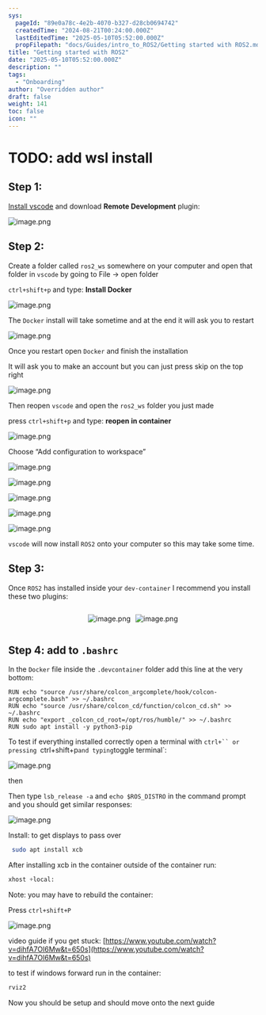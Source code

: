 ```yaml
---
sys:
  pageId: "89e0a78c-4e2b-4070-b327-d28cb0694742"
  createdTime: "2024-08-21T00:24:00.000Z"
  lastEditedTime: "2025-05-10T05:52:00.000Z"
  propFilepath: "docs/Guides/intro_to_ROS2/Getting started with ROS2.md"
title: "Getting started with ROS2"
date: "2025-05-10T05:52:00.000Z"
description: ""
tags:
  - "Onboarding"
author: "Overridden author"
draft: false
weight: 141
toc: false
icon: ""
---
```


# TODO: add wsl install

## Step 1:

[Install vscode](https://code.visualstudio.com/download) and download **Remote Development** plugin:

![image.png](https://prod-files-secure.s3.us-west-2.amazonaws.com/d518164a-d88e-44d1-a4ee-3adb3bd8bce0/efb52993-1881-4a40-b95e-6f020334f022/image.png?X-Amz-Algorithm=AWS4-HMAC-SHA256&X-Amz-Content-Sha256=UNSIGNED-PAYLOAD&X-Amz-Credential=ASIAZI2LB4667GWJ3W2X%2F20250701%2Fus-west-2%2Fs3%2Faws4_request&X-Amz-Date=20250701T170911Z&X-Amz-Expires=3600&X-Amz-Security-Token=IQoJb3JpZ2luX2VjEOH%2F%2F%2F%2F%2F%2F%2F%2F%2F%2FwEaCXVzLXdlc3QtMiJGMEQCIFVHQ%2F5UYiW5KqXCu7B8Cqn5EuNxwXGcPWEJ6olFwu32AiBr%2F2ZY3qf7xNILa%2FPQbtmVh0iMRYgoyzoM6W%2FLCSLiZiqIBAja%2F%2F%2F%2F%2F%2F%2F%2F%2F%2F8BEAAaDDYzNzQyMzE4MzgwNSIMu74WcZJZTrLZzNZzKtwDkcsy4wR7TcIj6bhVx1Q%2F831D3Tuu%2BMW51xKVuh2ItFvjz72RswDvrV5GEaGBwhe1%2B9er%2Ff1iya%2B57WLY%2BC5XUdnnz3gBwLRWFKm%2FoeHX05E1KAsA6NQ11t4U7Ryn9tIURHOwpkZRBhGb%2FSA55aXEHWlX9DoQSixApglZCqQoBDp4asOgvL6UlS7yybBQ7WMo1g8CbEyX4%2FNawvkzy%2FpkQvPQxpTVfIM8EQOLCEaqoShAP4pbmHm61G%2B1on0dm6VU2LzeWRRAJv6yXcCJPmV67KAzTMMhQlHlyKDmXczWJGqclm78XAv4X7kEhEGaXifWSQqXEtPt51h91k%2FCS1DOeThDtxGU3D7RJ4Pt%2BZmV7HyCV36T%2BxSCcwF7T%2BfV%2FwQJHGlxLhzMV3L3i1tz5f88FZqnSQUAcKHyZiNL79NlVrVYpNKVlTeEgikTNbw7KT4Kn0AxT3hHmxciPvIQnuo2M5%2F1ZQi4kgR4JOHXZG9vuhKHJb5LT3ThUtVp%2F4BjC6szt3Msst4JNOhgxwoxDB8kPXy8y%2FG60mljMKrVr0lh4Uj6VZkeYfWfLMblkbA1jkeUbDDpZmJzK%2BfUVpQC%2BE46PnrKSnBLU0lOs%2BJ1rf4Q9Y6uedMPOc5Z5vMPlfIwuJuQwwY6pgHiN6MJNYXD0HdjjuYvkH0c7ikc1QvEue0UChd6la0m%2Fp2q4BhIaoezL3Fh2RXThNdhxOTNEWMMjeNZF8Z2jUSlUt0WYnY12IA7C0QligYmjij%2Ffd1F5ncXFGTRN01OJm1Tygtwu6OIThqnh9EAbQeOeqNKZvQgal84Y4h%2BtMlFx4bJLakt6A06Gp7EGynuuFoRZqVE1lTFNi5C5RuBI8L05j8tDybV&X-Amz-Signature=e2ec70e5bdc38d9164b2906a3a061b1d50c82eca5261acfe81bf67696331aa80&X-Amz-SignedHeaders=host&x-amz-checksum-mode=ENABLED&x-id=GetObject)

## Step 2:

Create a folder called `ros2_ws` somewhere on your computer and open that folder in `vscode` by going to File → open folder 

`ctrl+shift+p` and type: **Install Docker**

![image.png](https://prod-files-secure.s3.us-west-2.amazonaws.com/d518164a-d88e-44d1-a4ee-3adb3bd8bce0/2269dc0e-1cd5-47ff-bceb-c04ad9b2eab0/image.png?X-Amz-Algorithm=AWS4-HMAC-SHA256&X-Amz-Content-Sha256=UNSIGNED-PAYLOAD&X-Amz-Credential=ASIAZI2LB4667GWJ3W2X%2F20250701%2Fus-west-2%2Fs3%2Faws4_request&X-Amz-Date=20250701T170911Z&X-Amz-Expires=3600&X-Amz-Security-Token=IQoJb3JpZ2luX2VjEOH%2F%2F%2F%2F%2F%2F%2F%2F%2F%2FwEaCXVzLXdlc3QtMiJGMEQCIFVHQ%2F5UYiW5KqXCu7B8Cqn5EuNxwXGcPWEJ6olFwu32AiBr%2F2ZY3qf7xNILa%2FPQbtmVh0iMRYgoyzoM6W%2FLCSLiZiqIBAja%2F%2F%2F%2F%2F%2F%2F%2F%2F%2F8BEAAaDDYzNzQyMzE4MzgwNSIMu74WcZJZTrLZzNZzKtwDkcsy4wR7TcIj6bhVx1Q%2F831D3Tuu%2BMW51xKVuh2ItFvjz72RswDvrV5GEaGBwhe1%2B9er%2Ff1iya%2B57WLY%2BC5XUdnnz3gBwLRWFKm%2FoeHX05E1KAsA6NQ11t4U7Ryn9tIURHOwpkZRBhGb%2FSA55aXEHWlX9DoQSixApglZCqQoBDp4asOgvL6UlS7yybBQ7WMo1g8CbEyX4%2FNawvkzy%2FpkQvPQxpTVfIM8EQOLCEaqoShAP4pbmHm61G%2B1on0dm6VU2LzeWRRAJv6yXcCJPmV67KAzTMMhQlHlyKDmXczWJGqclm78XAv4X7kEhEGaXifWSQqXEtPt51h91k%2FCS1DOeThDtxGU3D7RJ4Pt%2BZmV7HyCV36T%2BxSCcwF7T%2BfV%2FwQJHGlxLhzMV3L3i1tz5f88FZqnSQUAcKHyZiNL79NlVrVYpNKVlTeEgikTNbw7KT4Kn0AxT3hHmxciPvIQnuo2M5%2F1ZQi4kgR4JOHXZG9vuhKHJb5LT3ThUtVp%2F4BjC6szt3Msst4JNOhgxwoxDB8kPXy8y%2FG60mljMKrVr0lh4Uj6VZkeYfWfLMblkbA1jkeUbDDpZmJzK%2BfUVpQC%2BE46PnrKSnBLU0lOs%2BJ1rf4Q9Y6uedMPOc5Z5vMPlfIwuJuQwwY6pgHiN6MJNYXD0HdjjuYvkH0c7ikc1QvEue0UChd6la0m%2Fp2q4BhIaoezL3Fh2RXThNdhxOTNEWMMjeNZF8Z2jUSlUt0WYnY12IA7C0QligYmjij%2Ffd1F5ncXFGTRN01OJm1Tygtwu6OIThqnh9EAbQeOeqNKZvQgal84Y4h%2BtMlFx4bJLakt6A06Gp7EGynuuFoRZqVE1lTFNi5C5RuBI8L05j8tDybV&X-Amz-Signature=5999862e5dd439a2d3ea2de32b6127ad76dbcc693d6c54292f68b0e3d669a837&X-Amz-SignedHeaders=host&x-amz-checksum-mode=ENABLED&x-id=GetObject)

The `Docker` install will take sometime and at the end it will ask you to restart

![image.png](https://prod-files-secure.s3.us-west-2.amazonaws.com/d518164a-d88e-44d1-a4ee-3adb3bd8bce0/ed233f78-be33-4b1f-b89c-9c346c0e961e/image.png?X-Amz-Algorithm=AWS4-HMAC-SHA256&X-Amz-Content-Sha256=UNSIGNED-PAYLOAD&X-Amz-Credential=ASIAZI2LB4667GWJ3W2X%2F20250701%2Fus-west-2%2Fs3%2Faws4_request&X-Amz-Date=20250701T170911Z&X-Amz-Expires=3600&X-Amz-Security-Token=IQoJb3JpZ2luX2VjEOH%2F%2F%2F%2F%2F%2F%2F%2F%2F%2FwEaCXVzLXdlc3QtMiJGMEQCIFVHQ%2F5UYiW5KqXCu7B8Cqn5EuNxwXGcPWEJ6olFwu32AiBr%2F2ZY3qf7xNILa%2FPQbtmVh0iMRYgoyzoM6W%2FLCSLiZiqIBAja%2F%2F%2F%2F%2F%2F%2F%2F%2F%2F8BEAAaDDYzNzQyMzE4MzgwNSIMu74WcZJZTrLZzNZzKtwDkcsy4wR7TcIj6bhVx1Q%2F831D3Tuu%2BMW51xKVuh2ItFvjz72RswDvrV5GEaGBwhe1%2B9er%2Ff1iya%2B57WLY%2BC5XUdnnz3gBwLRWFKm%2FoeHX05E1KAsA6NQ11t4U7Ryn9tIURHOwpkZRBhGb%2FSA55aXEHWlX9DoQSixApglZCqQoBDp4asOgvL6UlS7yybBQ7WMo1g8CbEyX4%2FNawvkzy%2FpkQvPQxpTVfIM8EQOLCEaqoShAP4pbmHm61G%2B1on0dm6VU2LzeWRRAJv6yXcCJPmV67KAzTMMhQlHlyKDmXczWJGqclm78XAv4X7kEhEGaXifWSQqXEtPt51h91k%2FCS1DOeThDtxGU3D7RJ4Pt%2BZmV7HyCV36T%2BxSCcwF7T%2BfV%2FwQJHGlxLhzMV3L3i1tz5f88FZqnSQUAcKHyZiNL79NlVrVYpNKVlTeEgikTNbw7KT4Kn0AxT3hHmxciPvIQnuo2M5%2F1ZQi4kgR4JOHXZG9vuhKHJb5LT3ThUtVp%2F4BjC6szt3Msst4JNOhgxwoxDB8kPXy8y%2FG60mljMKrVr0lh4Uj6VZkeYfWfLMblkbA1jkeUbDDpZmJzK%2BfUVpQC%2BE46PnrKSnBLU0lOs%2BJ1rf4Q9Y6uedMPOc5Z5vMPlfIwuJuQwwY6pgHiN6MJNYXD0HdjjuYvkH0c7ikc1QvEue0UChd6la0m%2Fp2q4BhIaoezL3Fh2RXThNdhxOTNEWMMjeNZF8Z2jUSlUt0WYnY12IA7C0QligYmjij%2Ffd1F5ncXFGTRN01OJm1Tygtwu6OIThqnh9EAbQeOeqNKZvQgal84Y4h%2BtMlFx4bJLakt6A06Gp7EGynuuFoRZqVE1lTFNi5C5RuBI8L05j8tDybV&X-Amz-Signature=f0fbc9303e45b4c7cd53d2b97d7c04e38249836e18f73bfa635d74e1158d8837&X-Amz-SignedHeaders=host&x-amz-checksum-mode=ENABLED&x-id=GetObject)

Once you restart open `Docker` and finish the installation

It will ask you to make an account but you can just press skip on the top right

![image.png](https://prod-files-secure.s3.us-west-2.amazonaws.com/d518164a-d88e-44d1-a4ee-3adb3bd8bce0/21010ad9-1659-4fd9-9f59-9932a09b2a3d/image.png?X-Amz-Algorithm=AWS4-HMAC-SHA256&X-Amz-Content-Sha256=UNSIGNED-PAYLOAD&X-Amz-Credential=ASIAZI2LB4667GWJ3W2X%2F20250701%2Fus-west-2%2Fs3%2Faws4_request&X-Amz-Date=20250701T170911Z&X-Amz-Expires=3600&X-Amz-Security-Token=IQoJb3JpZ2luX2VjEOH%2F%2F%2F%2F%2F%2F%2F%2F%2F%2FwEaCXVzLXdlc3QtMiJGMEQCIFVHQ%2F5UYiW5KqXCu7B8Cqn5EuNxwXGcPWEJ6olFwu32AiBr%2F2ZY3qf7xNILa%2FPQbtmVh0iMRYgoyzoM6W%2FLCSLiZiqIBAja%2F%2F%2F%2F%2F%2F%2F%2F%2F%2F8BEAAaDDYzNzQyMzE4MzgwNSIMu74WcZJZTrLZzNZzKtwDkcsy4wR7TcIj6bhVx1Q%2F831D3Tuu%2BMW51xKVuh2ItFvjz72RswDvrV5GEaGBwhe1%2B9er%2Ff1iya%2B57WLY%2BC5XUdnnz3gBwLRWFKm%2FoeHX05E1KAsA6NQ11t4U7Ryn9tIURHOwpkZRBhGb%2FSA55aXEHWlX9DoQSixApglZCqQoBDp4asOgvL6UlS7yybBQ7WMo1g8CbEyX4%2FNawvkzy%2FpkQvPQxpTVfIM8EQOLCEaqoShAP4pbmHm61G%2B1on0dm6VU2LzeWRRAJv6yXcCJPmV67KAzTMMhQlHlyKDmXczWJGqclm78XAv4X7kEhEGaXifWSQqXEtPt51h91k%2FCS1DOeThDtxGU3D7RJ4Pt%2BZmV7HyCV36T%2BxSCcwF7T%2BfV%2FwQJHGlxLhzMV3L3i1tz5f88FZqnSQUAcKHyZiNL79NlVrVYpNKVlTeEgikTNbw7KT4Kn0AxT3hHmxciPvIQnuo2M5%2F1ZQi4kgR4JOHXZG9vuhKHJb5LT3ThUtVp%2F4BjC6szt3Msst4JNOhgxwoxDB8kPXy8y%2FG60mljMKrVr0lh4Uj6VZkeYfWfLMblkbA1jkeUbDDpZmJzK%2BfUVpQC%2BE46PnrKSnBLU0lOs%2BJ1rf4Q9Y6uedMPOc5Z5vMPlfIwuJuQwwY6pgHiN6MJNYXD0HdjjuYvkH0c7ikc1QvEue0UChd6la0m%2Fp2q4BhIaoezL3Fh2RXThNdhxOTNEWMMjeNZF8Z2jUSlUt0WYnY12IA7C0QligYmjij%2Ffd1F5ncXFGTRN01OJm1Tygtwu6OIThqnh9EAbQeOeqNKZvQgal84Y4h%2BtMlFx4bJLakt6A06Gp7EGynuuFoRZqVE1lTFNi5C5RuBI8L05j8tDybV&X-Amz-Signature=066a63111c190bf14ab2cb295dac53a5d1ecf1d788bcae4802147aa502b1f2f5&X-Amz-SignedHeaders=host&x-amz-checksum-mode=ENABLED&x-id=GetObject)

Then reopen `vscode` and open the `ros2_ws` folder you just made

press `ctrl+shift+p` and type: **reopen in container**

![image.png](https://prod-files-secure.s3.us-west-2.amazonaws.com/d518164a-d88e-44d1-a4ee-3adb3bd8bce0/4e93b8c2-41ad-488c-8095-c74205196118/image.png?X-Amz-Algorithm=AWS4-HMAC-SHA256&X-Amz-Content-Sha256=UNSIGNED-PAYLOAD&X-Amz-Credential=ASIAZI2LB4667GWJ3W2X%2F20250701%2Fus-west-2%2Fs3%2Faws4_request&X-Amz-Date=20250701T170911Z&X-Amz-Expires=3600&X-Amz-Security-Token=IQoJb3JpZ2luX2VjEOH%2F%2F%2F%2F%2F%2F%2F%2F%2F%2FwEaCXVzLXdlc3QtMiJGMEQCIFVHQ%2F5UYiW5KqXCu7B8Cqn5EuNxwXGcPWEJ6olFwu32AiBr%2F2ZY3qf7xNILa%2FPQbtmVh0iMRYgoyzoM6W%2FLCSLiZiqIBAja%2F%2F%2F%2F%2F%2F%2F%2F%2F%2F8BEAAaDDYzNzQyMzE4MzgwNSIMu74WcZJZTrLZzNZzKtwDkcsy4wR7TcIj6bhVx1Q%2F831D3Tuu%2BMW51xKVuh2ItFvjz72RswDvrV5GEaGBwhe1%2B9er%2Ff1iya%2B57WLY%2BC5XUdnnz3gBwLRWFKm%2FoeHX05E1KAsA6NQ11t4U7Ryn9tIURHOwpkZRBhGb%2FSA55aXEHWlX9DoQSixApglZCqQoBDp4asOgvL6UlS7yybBQ7WMo1g8CbEyX4%2FNawvkzy%2FpkQvPQxpTVfIM8EQOLCEaqoShAP4pbmHm61G%2B1on0dm6VU2LzeWRRAJv6yXcCJPmV67KAzTMMhQlHlyKDmXczWJGqclm78XAv4X7kEhEGaXifWSQqXEtPt51h91k%2FCS1DOeThDtxGU3D7RJ4Pt%2BZmV7HyCV36T%2BxSCcwF7T%2BfV%2FwQJHGlxLhzMV3L3i1tz5f88FZqnSQUAcKHyZiNL79NlVrVYpNKVlTeEgikTNbw7KT4Kn0AxT3hHmxciPvIQnuo2M5%2F1ZQi4kgR4JOHXZG9vuhKHJb5LT3ThUtVp%2F4BjC6szt3Msst4JNOhgxwoxDB8kPXy8y%2FG60mljMKrVr0lh4Uj6VZkeYfWfLMblkbA1jkeUbDDpZmJzK%2BfUVpQC%2BE46PnrKSnBLU0lOs%2BJ1rf4Q9Y6uedMPOc5Z5vMPlfIwuJuQwwY6pgHiN6MJNYXD0HdjjuYvkH0c7ikc1QvEue0UChd6la0m%2Fp2q4BhIaoezL3Fh2RXThNdhxOTNEWMMjeNZF8Z2jUSlUt0WYnY12IA7C0QligYmjij%2Ffd1F5ncXFGTRN01OJm1Tygtwu6OIThqnh9EAbQeOeqNKZvQgal84Y4h%2BtMlFx4bJLakt6A06Gp7EGynuuFoRZqVE1lTFNi5C5RuBI8L05j8tDybV&X-Amz-Signature=272c5e5e71e1eb3a5720ff204dcf9e493b02b245587ed44ebb0181bc2a3114ee&X-Amz-SignedHeaders=host&x-amz-checksum-mode=ENABLED&x-id=GetObject)

Choose “Add configuration to workspace”

![image.png](https://prod-files-secure.s3.us-west-2.amazonaws.com/d518164a-d88e-44d1-a4ee-3adb3bd8bce0/9560b282-5060-4989-ba37-97e7b2c22476/image.png?X-Amz-Algorithm=AWS4-HMAC-SHA256&X-Amz-Content-Sha256=UNSIGNED-PAYLOAD&X-Amz-Credential=ASIAZI2LB4667GWJ3W2X%2F20250701%2Fus-west-2%2Fs3%2Faws4_request&X-Amz-Date=20250701T170911Z&X-Amz-Expires=3600&X-Amz-Security-Token=IQoJb3JpZ2luX2VjEOH%2F%2F%2F%2F%2F%2F%2F%2F%2F%2FwEaCXVzLXdlc3QtMiJGMEQCIFVHQ%2F5UYiW5KqXCu7B8Cqn5EuNxwXGcPWEJ6olFwu32AiBr%2F2ZY3qf7xNILa%2FPQbtmVh0iMRYgoyzoM6W%2FLCSLiZiqIBAja%2F%2F%2F%2F%2F%2F%2F%2F%2F%2F8BEAAaDDYzNzQyMzE4MzgwNSIMu74WcZJZTrLZzNZzKtwDkcsy4wR7TcIj6bhVx1Q%2F831D3Tuu%2BMW51xKVuh2ItFvjz72RswDvrV5GEaGBwhe1%2B9er%2Ff1iya%2B57WLY%2BC5XUdnnz3gBwLRWFKm%2FoeHX05E1KAsA6NQ11t4U7Ryn9tIURHOwpkZRBhGb%2FSA55aXEHWlX9DoQSixApglZCqQoBDp4asOgvL6UlS7yybBQ7WMo1g8CbEyX4%2FNawvkzy%2FpkQvPQxpTVfIM8EQOLCEaqoShAP4pbmHm61G%2B1on0dm6VU2LzeWRRAJv6yXcCJPmV67KAzTMMhQlHlyKDmXczWJGqclm78XAv4X7kEhEGaXifWSQqXEtPt51h91k%2FCS1DOeThDtxGU3D7RJ4Pt%2BZmV7HyCV36T%2BxSCcwF7T%2BfV%2FwQJHGlxLhzMV3L3i1tz5f88FZqnSQUAcKHyZiNL79NlVrVYpNKVlTeEgikTNbw7KT4Kn0AxT3hHmxciPvIQnuo2M5%2F1ZQi4kgR4JOHXZG9vuhKHJb5LT3ThUtVp%2F4BjC6szt3Msst4JNOhgxwoxDB8kPXy8y%2FG60mljMKrVr0lh4Uj6VZkeYfWfLMblkbA1jkeUbDDpZmJzK%2BfUVpQC%2BE46PnrKSnBLU0lOs%2BJ1rf4Q9Y6uedMPOc5Z5vMPlfIwuJuQwwY6pgHiN6MJNYXD0HdjjuYvkH0c7ikc1QvEue0UChd6la0m%2Fp2q4BhIaoezL3Fh2RXThNdhxOTNEWMMjeNZF8Z2jUSlUt0WYnY12IA7C0QligYmjij%2Ffd1F5ncXFGTRN01OJm1Tygtwu6OIThqnh9EAbQeOeqNKZvQgal84Y4h%2BtMlFx4bJLakt6A06Gp7EGynuuFoRZqVE1lTFNi5C5RuBI8L05j8tDybV&X-Amz-Signature=af58c2c0154a6c4e3bf68fb290b8bb07eb35bc1a8498b09d749f664a3d19aa30&X-Amz-SignedHeaders=host&x-amz-checksum-mode=ENABLED&x-id=GetObject)

![image.png](https://prod-files-secure.s3.us-west-2.amazonaws.com/d518164a-d88e-44d1-a4ee-3adb3bd8bce0/2ee63f81-886b-48e8-a553-dc6e5eac99e4/image.png?X-Amz-Algorithm=AWS4-HMAC-SHA256&X-Amz-Content-Sha256=UNSIGNED-PAYLOAD&X-Amz-Credential=ASIAZI2LB4667GWJ3W2X%2F20250701%2Fus-west-2%2Fs3%2Faws4_request&X-Amz-Date=20250701T170911Z&X-Amz-Expires=3600&X-Amz-Security-Token=IQoJb3JpZ2luX2VjEOH%2F%2F%2F%2F%2F%2F%2F%2F%2F%2FwEaCXVzLXdlc3QtMiJGMEQCIFVHQ%2F5UYiW5KqXCu7B8Cqn5EuNxwXGcPWEJ6olFwu32AiBr%2F2ZY3qf7xNILa%2FPQbtmVh0iMRYgoyzoM6W%2FLCSLiZiqIBAja%2F%2F%2F%2F%2F%2F%2F%2F%2F%2F8BEAAaDDYzNzQyMzE4MzgwNSIMu74WcZJZTrLZzNZzKtwDkcsy4wR7TcIj6bhVx1Q%2F831D3Tuu%2BMW51xKVuh2ItFvjz72RswDvrV5GEaGBwhe1%2B9er%2Ff1iya%2B57WLY%2BC5XUdnnz3gBwLRWFKm%2FoeHX05E1KAsA6NQ11t4U7Ryn9tIURHOwpkZRBhGb%2FSA55aXEHWlX9DoQSixApglZCqQoBDp4asOgvL6UlS7yybBQ7WMo1g8CbEyX4%2FNawvkzy%2FpkQvPQxpTVfIM8EQOLCEaqoShAP4pbmHm61G%2B1on0dm6VU2LzeWRRAJv6yXcCJPmV67KAzTMMhQlHlyKDmXczWJGqclm78XAv4X7kEhEGaXifWSQqXEtPt51h91k%2FCS1DOeThDtxGU3D7RJ4Pt%2BZmV7HyCV36T%2BxSCcwF7T%2BfV%2FwQJHGlxLhzMV3L3i1tz5f88FZqnSQUAcKHyZiNL79NlVrVYpNKVlTeEgikTNbw7KT4Kn0AxT3hHmxciPvIQnuo2M5%2F1ZQi4kgR4JOHXZG9vuhKHJb5LT3ThUtVp%2F4BjC6szt3Msst4JNOhgxwoxDB8kPXy8y%2FG60mljMKrVr0lh4Uj6VZkeYfWfLMblkbA1jkeUbDDpZmJzK%2BfUVpQC%2BE46PnrKSnBLU0lOs%2BJ1rf4Q9Y6uedMPOc5Z5vMPlfIwuJuQwwY6pgHiN6MJNYXD0HdjjuYvkH0c7ikc1QvEue0UChd6la0m%2Fp2q4BhIaoezL3Fh2RXThNdhxOTNEWMMjeNZF8Z2jUSlUt0WYnY12IA7C0QligYmjij%2Ffd1F5ncXFGTRN01OJm1Tygtwu6OIThqnh9EAbQeOeqNKZvQgal84Y4h%2BtMlFx4bJLakt6A06Gp7EGynuuFoRZqVE1lTFNi5C5RuBI8L05j8tDybV&X-Amz-Signature=31c70d341f6a88e668c0c2d5b6d08187e8f69e7f8f5636384610214c7b6ce283&X-Amz-SignedHeaders=host&x-amz-checksum-mode=ENABLED&x-id=GetObject)

![image.png](https://prod-files-secure.s3.us-west-2.amazonaws.com/d518164a-d88e-44d1-a4ee-3adb3bd8bce0/ae1580b2-b048-407e-aed9-b584224a7a04/image.png?X-Amz-Algorithm=AWS4-HMAC-SHA256&X-Amz-Content-Sha256=UNSIGNED-PAYLOAD&X-Amz-Credential=ASIAZI2LB4667GWJ3W2X%2F20250701%2Fus-west-2%2Fs3%2Faws4_request&X-Amz-Date=20250701T170911Z&X-Amz-Expires=3600&X-Amz-Security-Token=IQoJb3JpZ2luX2VjEOH%2F%2F%2F%2F%2F%2F%2F%2F%2F%2FwEaCXVzLXdlc3QtMiJGMEQCIFVHQ%2F5UYiW5KqXCu7B8Cqn5EuNxwXGcPWEJ6olFwu32AiBr%2F2ZY3qf7xNILa%2FPQbtmVh0iMRYgoyzoM6W%2FLCSLiZiqIBAja%2F%2F%2F%2F%2F%2F%2F%2F%2F%2F8BEAAaDDYzNzQyMzE4MzgwNSIMu74WcZJZTrLZzNZzKtwDkcsy4wR7TcIj6bhVx1Q%2F831D3Tuu%2BMW51xKVuh2ItFvjz72RswDvrV5GEaGBwhe1%2B9er%2Ff1iya%2B57WLY%2BC5XUdnnz3gBwLRWFKm%2FoeHX05E1KAsA6NQ11t4U7Ryn9tIURHOwpkZRBhGb%2FSA55aXEHWlX9DoQSixApglZCqQoBDp4asOgvL6UlS7yybBQ7WMo1g8CbEyX4%2FNawvkzy%2FpkQvPQxpTVfIM8EQOLCEaqoShAP4pbmHm61G%2B1on0dm6VU2LzeWRRAJv6yXcCJPmV67KAzTMMhQlHlyKDmXczWJGqclm78XAv4X7kEhEGaXifWSQqXEtPt51h91k%2FCS1DOeThDtxGU3D7RJ4Pt%2BZmV7HyCV36T%2BxSCcwF7T%2BfV%2FwQJHGlxLhzMV3L3i1tz5f88FZqnSQUAcKHyZiNL79NlVrVYpNKVlTeEgikTNbw7KT4Kn0AxT3hHmxciPvIQnuo2M5%2F1ZQi4kgR4JOHXZG9vuhKHJb5LT3ThUtVp%2F4BjC6szt3Msst4JNOhgxwoxDB8kPXy8y%2FG60mljMKrVr0lh4Uj6VZkeYfWfLMblkbA1jkeUbDDpZmJzK%2BfUVpQC%2BE46PnrKSnBLU0lOs%2BJ1rf4Q9Y6uedMPOc5Z5vMPlfIwuJuQwwY6pgHiN6MJNYXD0HdjjuYvkH0c7ikc1QvEue0UChd6la0m%2Fp2q4BhIaoezL3Fh2RXThNdhxOTNEWMMjeNZF8Z2jUSlUt0WYnY12IA7C0QligYmjij%2Ffd1F5ncXFGTRN01OJm1Tygtwu6OIThqnh9EAbQeOeqNKZvQgal84Y4h%2BtMlFx4bJLakt6A06Gp7EGynuuFoRZqVE1lTFNi5C5RuBI8L05j8tDybV&X-Amz-Signature=f958d8b5df7cd70c9e9c2fcbf913f77f141f60c32c0e79ad25259e8f6f971e6c&X-Amz-SignedHeaders=host&x-amz-checksum-mode=ENABLED&x-id=GetObject)

![image.png](https://prod-files-secure.s3.us-west-2.amazonaws.com/d518164a-d88e-44d1-a4ee-3adb3bd8bce0/53255b28-f75e-430f-b9e3-c0ac8577e42b/image.png?X-Amz-Algorithm=AWS4-HMAC-SHA256&X-Amz-Content-Sha256=UNSIGNED-PAYLOAD&X-Amz-Credential=ASIAZI2LB4667GWJ3W2X%2F20250701%2Fus-west-2%2Fs3%2Faws4_request&X-Amz-Date=20250701T170911Z&X-Amz-Expires=3600&X-Amz-Security-Token=IQoJb3JpZ2luX2VjEOH%2F%2F%2F%2F%2F%2F%2F%2F%2F%2FwEaCXVzLXdlc3QtMiJGMEQCIFVHQ%2F5UYiW5KqXCu7B8Cqn5EuNxwXGcPWEJ6olFwu32AiBr%2F2ZY3qf7xNILa%2FPQbtmVh0iMRYgoyzoM6W%2FLCSLiZiqIBAja%2F%2F%2F%2F%2F%2F%2F%2F%2F%2F8BEAAaDDYzNzQyMzE4MzgwNSIMu74WcZJZTrLZzNZzKtwDkcsy4wR7TcIj6bhVx1Q%2F831D3Tuu%2BMW51xKVuh2ItFvjz72RswDvrV5GEaGBwhe1%2B9er%2Ff1iya%2B57WLY%2BC5XUdnnz3gBwLRWFKm%2FoeHX05E1KAsA6NQ11t4U7Ryn9tIURHOwpkZRBhGb%2FSA55aXEHWlX9DoQSixApglZCqQoBDp4asOgvL6UlS7yybBQ7WMo1g8CbEyX4%2FNawvkzy%2FpkQvPQxpTVfIM8EQOLCEaqoShAP4pbmHm61G%2B1on0dm6VU2LzeWRRAJv6yXcCJPmV67KAzTMMhQlHlyKDmXczWJGqclm78XAv4X7kEhEGaXifWSQqXEtPt51h91k%2FCS1DOeThDtxGU3D7RJ4Pt%2BZmV7HyCV36T%2BxSCcwF7T%2BfV%2FwQJHGlxLhzMV3L3i1tz5f88FZqnSQUAcKHyZiNL79NlVrVYpNKVlTeEgikTNbw7KT4Kn0AxT3hHmxciPvIQnuo2M5%2F1ZQi4kgR4JOHXZG9vuhKHJb5LT3ThUtVp%2F4BjC6szt3Msst4JNOhgxwoxDB8kPXy8y%2FG60mljMKrVr0lh4Uj6VZkeYfWfLMblkbA1jkeUbDDpZmJzK%2BfUVpQC%2BE46PnrKSnBLU0lOs%2BJ1rf4Q9Y6uedMPOc5Z5vMPlfIwuJuQwwY6pgHiN6MJNYXD0HdjjuYvkH0c7ikc1QvEue0UChd6la0m%2Fp2q4BhIaoezL3Fh2RXThNdhxOTNEWMMjeNZF8Z2jUSlUt0WYnY12IA7C0QligYmjij%2Ffd1F5ncXFGTRN01OJm1Tygtwu6OIThqnh9EAbQeOeqNKZvQgal84Y4h%2BtMlFx4bJLakt6A06Gp7EGynuuFoRZqVE1lTFNi5C5RuBI8L05j8tDybV&X-Amz-Signature=b656b203006f1f53a724b9e41c6bc4a1604ba0f3bbbb2ec52952fe6399ac2f6f&X-Amz-SignedHeaders=host&x-amz-checksum-mode=ENABLED&x-id=GetObject)

![image.png](https://prod-files-secure.s3.us-west-2.amazonaws.com/d518164a-d88e-44d1-a4ee-3adb3bd8bce0/7c562767-5af9-4ffb-97d1-327bcdf4ee00/image.png?X-Amz-Algorithm=AWS4-HMAC-SHA256&X-Amz-Content-Sha256=UNSIGNED-PAYLOAD&X-Amz-Credential=ASIAZI2LB4667GWJ3W2X%2F20250701%2Fus-west-2%2Fs3%2Faws4_request&X-Amz-Date=20250701T170911Z&X-Amz-Expires=3600&X-Amz-Security-Token=IQoJb3JpZ2luX2VjEOH%2F%2F%2F%2F%2F%2F%2F%2F%2F%2FwEaCXVzLXdlc3QtMiJGMEQCIFVHQ%2F5UYiW5KqXCu7B8Cqn5EuNxwXGcPWEJ6olFwu32AiBr%2F2ZY3qf7xNILa%2FPQbtmVh0iMRYgoyzoM6W%2FLCSLiZiqIBAja%2F%2F%2F%2F%2F%2F%2F%2F%2F%2F8BEAAaDDYzNzQyMzE4MzgwNSIMu74WcZJZTrLZzNZzKtwDkcsy4wR7TcIj6bhVx1Q%2F831D3Tuu%2BMW51xKVuh2ItFvjz72RswDvrV5GEaGBwhe1%2B9er%2Ff1iya%2B57WLY%2BC5XUdnnz3gBwLRWFKm%2FoeHX05E1KAsA6NQ11t4U7Ryn9tIURHOwpkZRBhGb%2FSA55aXEHWlX9DoQSixApglZCqQoBDp4asOgvL6UlS7yybBQ7WMo1g8CbEyX4%2FNawvkzy%2FpkQvPQxpTVfIM8EQOLCEaqoShAP4pbmHm61G%2B1on0dm6VU2LzeWRRAJv6yXcCJPmV67KAzTMMhQlHlyKDmXczWJGqclm78XAv4X7kEhEGaXifWSQqXEtPt51h91k%2FCS1DOeThDtxGU3D7RJ4Pt%2BZmV7HyCV36T%2BxSCcwF7T%2BfV%2FwQJHGlxLhzMV3L3i1tz5f88FZqnSQUAcKHyZiNL79NlVrVYpNKVlTeEgikTNbw7KT4Kn0AxT3hHmxciPvIQnuo2M5%2F1ZQi4kgR4JOHXZG9vuhKHJb5LT3ThUtVp%2F4BjC6szt3Msst4JNOhgxwoxDB8kPXy8y%2FG60mljMKrVr0lh4Uj6VZkeYfWfLMblkbA1jkeUbDDpZmJzK%2BfUVpQC%2BE46PnrKSnBLU0lOs%2BJ1rf4Q9Y6uedMPOc5Z5vMPlfIwuJuQwwY6pgHiN6MJNYXD0HdjjuYvkH0c7ikc1QvEue0UChd6la0m%2Fp2q4BhIaoezL3Fh2RXThNdhxOTNEWMMjeNZF8Z2jUSlUt0WYnY12IA7C0QligYmjij%2Ffd1F5ncXFGTRN01OJm1Tygtwu6OIThqnh9EAbQeOeqNKZvQgal84Y4h%2BtMlFx4bJLakt6A06Gp7EGynuuFoRZqVE1lTFNi5C5RuBI8L05j8tDybV&X-Amz-Signature=dc13927b4f72838e9ed9720cff252caf3d67e2b92bb8883e15d1623f29e9225f&X-Amz-SignedHeaders=host&x-amz-checksum-mode=ENABLED&x-id=GetObject)

`vscode` will now install `ROS2` onto your computer so this may take some time.

## Step 3:

Once `ROS2` has installed inside your `dev-container` I recommend you install these two plugins:

<div style="display: flex;flex-direction: row; column-gap:10px; max-width: 630px;justify-content: center;">
<div>

![image.png](https://prod-files-secure.s3.us-west-2.amazonaws.com/d518164a-d88e-44d1-a4ee-3adb3bd8bce0/3fc3d550-5a54-4ba1-ba6b-faa01cdb7369/image.png?X-Amz-Algorithm=AWS4-HMAC-SHA256&X-Amz-Content-Sha256=UNSIGNED-PAYLOAD&X-Amz-Credential=ASIAZI2LB466Z7PCOMP4%2F20250701%2Fus-west-2%2Fs3%2Faws4_request&X-Amz-Date=20250701T170913Z&X-Amz-Expires=3600&X-Amz-Security-Token=IQoJb3JpZ2luX2VjEOD%2F%2F%2F%2F%2F%2F%2F%2F%2F%2FwEaCXVzLXdlc3QtMiJHMEUCIApjQ31nWS3g%2B9DK4I2eqSymtChxeYeVqgA9p8ccbQ4hAiEA9QD1GLrFVvMcwnt71DuyIK3CKjg1fIPIY7KXVj8EMVUqiAQI2f%2F%2F%2F%2F%2F%2F%2F%2F%2F%2FARAAGgw2Mzc0MjMxODM4MDUiDOJdGLgqpXuWCIKmwCrcAxDW2Tybp9Yal500%2BuTEYsNdY1qgdFI4%2FkizDAEeLjAFfnsiPQlvwMCBtlePnhsE56GP4bkJ9agEw2bFFaccsJDe1NRrGjz1I3jKfecYGsxZ9r5vQCHiFJrAvZQknnjM86XCpt1G3ezIwtnsnNI%2Fd7h6kKrkGom1EQf312XA9kGOl1YLrxJiQoqhWjBoLRijtqo1NpfXJpQyTy9eR6e%2Baephfwy8HfrSHUz3xDbppTvYEFuRVbEOA8no1%2FpN5srSLQg1Lzlai99XqtB8VrXdBO5o2u2V42RdxQ%2FbWiiA7e9z54ZIqlgyOo9GSvmsEEJN5Al%2F3R95I9YxzflLs5M8aMtUWFzCIN3vwneTF3q7Lsip2SDbEbI%2FLDuMgMCCcMFOoqqJQ3QuYaOEvCuZhAOgEBVxvplCboCrRidAczEu21fRI7hlb%2BkT7FKtxNn05jBrhWmPMyX8IMoTKbsW%2Bl3pDJSlwcPhs9K%2BTN2iXiA36%2B8ozv9klBL5IqHJYdb0lIsbIXHQ4MySHin0BJ%2FV4Df%2FG5c6nONCZYrUiQPUypRtr2RHBjxnCbXXg5mQTwaK5Q88r0oT89%2FAikKCbU1Bw%2B4s0Rw8uTswA1ew2meS4BZzNyPWvqZqeSw4hT7lizlhMMSHkMMGOqUB9NrvKPBAs%2F66GJNRqVr0cgqkAJLYikeqoIt4nA%2BbIlSkePClMmVYS3Fa5m9ZSvt8k%2FD4MzKg9Lq%2FY1qXPXXj8tGInDKBtugdDPaist0wlbkIGCFVSpE9jW6Bwa72YwahztVtanVoUVXxHABfy9FsFStioNcAEqAbHAm9Pjznr1Pfe3K4hz66ZJY9Ghck6DbtGyYpkNW1huhCxWgqHIBu77QhQVHC&X-Amz-Signature=335bacf0c147b8df320ef8a196336868d4b41739d5871f1e7b5389ac16d514aa&X-Amz-SignedHeaders=host&x-amz-checksum-mode=ENABLED&x-id=GetObject)

</div>
<div>

![image.png](https://prod-files-secure.s3.us-west-2.amazonaws.com/d518164a-d88e-44d1-a4ee-3adb3bd8bce0/d994cc66-13c2-4093-a5a3-f84cf4601a82/image.png?X-Amz-Algorithm=AWS4-HMAC-SHA256&X-Amz-Content-Sha256=UNSIGNED-PAYLOAD&X-Amz-Credential=ASIAZI2LB4665SOKMLML%2F20250701%2Fus-west-2%2Fs3%2Faws4_request&X-Amz-Date=20250701T170913Z&X-Amz-Expires=3600&X-Amz-Security-Token=IQoJb3JpZ2luX2VjEOD%2F%2F%2F%2F%2F%2F%2F%2F%2F%2FwEaCXVzLXdlc3QtMiJHMEUCIQCIMr88G0ablXBiQZPeg4cgnUYiwhYDWwGjox7kOpm7hQIgQvwcTTk6fw1GnphgcXydb9bEgw77ebDV48FCP0n8HjcqiAQI2f%2F%2F%2F%2F%2F%2F%2F%2F%2F%2FARAAGgw2Mzc0MjMxODM4MDUiDOzYxM%2BISQ1rtrK1fSrcAzudM7MDK4ZyovbnpnMyrSZpjtVam7dqPNEFuvJTaa8yxCqPzyK1BI2YaIhbT7lNdMOl7F430V%2Fo1uoR2UH%2FGUiydg0CrTZ4vhwTqOIAxHGZp90xNsrokxfA78oDXEoOTLNDGD6c48rooFVXLOjy3rJlzRChsy%2FV36erzmHsU1n%2BdfmtWHkdExrTKI%2FU481XH9JAQqF0QMRaB04Zg5xGDfl0fsRqH9zhaeA3arJyHlGXvBLBTW79dvgflqO%2B%2ByVfSdTuPQG5hcXF1IOY8%2BLtHCI1V8eL8ChJj8XZO3Yyt4vqH7lIVcLovWWOdUibmCibp0OwOILxm8QCP8bGkU7IlabvhGRTNZ%2B3eOP8gHADdnqxHVygrj6W1fwRm8ebv5ZcvJiF9iRHwuICfAITw1SE46Le9yt%2BA8f8Ywyu6qW6ccvTQCRPhIDBenfg1R74hN3HsCDL6cDsMIoVRuPCueWK0ZzUa7CV5NW%2Fzmp%2BH7iL8YhFglTi6%2B1Yu1ZmQpr3xuHTX9YkHtuaI9xUcewfNuvi844qqspZEqTuEg7osPqWt3TEy%2F4gmQlsbP%2FuNklmhHkYQKEz15VMd55lkN3nqGbyQRGFEcc3SVVxk0eubj0UYVF1pt2pediurCz6Mo3DMK%2BHkMMGOqUBH4DHr%2FBomVP%2FPrdCMgXN2wxp1UDSK77huQp%2FPGGs8vYerl4%2B1p%2Fe18ZyH1DaSUzO8b8CR8vZ3I656i8QyX7D2EoyvDanLH0TK7tCRtspJ7FQEj2jiGQSzelTbUb2KVKV08JBi194S5hp2ywGEthLj%2BVx5X6n3VJX5mfSQLB9ZknztrERzi6OKQnDOWzQsC40zdHYEs%2B5UZBatv%2FHAhxdqXEo3An5&X-Amz-Signature=8e7180820ed72c8940ac4e16ac7f3cedb03a9eb17ae610346d3be3e45ae15883&X-Amz-SignedHeaders=host&x-amz-checksum-mode=ENABLED&x-id=GetObject)

</div>
</div>

## Step 4: add to `.bashrc`

In the `Docker` file inside the `.devcontainer` folder add this line at the very bottom: 

```docker
RUN echo "source /usr/share/colcon_argcomplete/hook/colcon-argcomplete.bash" >> ~/.bashrc
RUN echo "source /usr/share/colcon_cd/function/colcon_cd.sh" >> ~/.bashrc
RUN echo "export _colcon_cd_root=/opt/ros/humble/" >> ~/.bashrc
RUN sudo apt install -y python3-pip 
```

To test if everything installed correctly open a terminal with `ctrl+`` or pressing `ctrl+shift+p` and typing `toggle terminal`:

![image.png](https://prod-files-secure.s3.us-west-2.amazonaws.com/d518164a-d88e-44d1-a4ee-3adb3bd8bce0/6a4943d8-b04e-4c02-9a58-775f3384d1a5/image.png?X-Amz-Algorithm=AWS4-HMAC-SHA256&X-Amz-Content-Sha256=UNSIGNED-PAYLOAD&X-Amz-Credential=ASIAZI2LB4667GWJ3W2X%2F20250701%2Fus-west-2%2Fs3%2Faws4_request&X-Amz-Date=20250701T170911Z&X-Amz-Expires=3600&X-Amz-Security-Token=IQoJb3JpZ2luX2VjEOH%2F%2F%2F%2F%2F%2F%2F%2F%2F%2FwEaCXVzLXdlc3QtMiJGMEQCIFVHQ%2F5UYiW5KqXCu7B8Cqn5EuNxwXGcPWEJ6olFwu32AiBr%2F2ZY3qf7xNILa%2FPQbtmVh0iMRYgoyzoM6W%2FLCSLiZiqIBAja%2F%2F%2F%2F%2F%2F%2F%2F%2F%2F8BEAAaDDYzNzQyMzE4MzgwNSIMu74WcZJZTrLZzNZzKtwDkcsy4wR7TcIj6bhVx1Q%2F831D3Tuu%2BMW51xKVuh2ItFvjz72RswDvrV5GEaGBwhe1%2B9er%2Ff1iya%2B57WLY%2BC5XUdnnz3gBwLRWFKm%2FoeHX05E1KAsA6NQ11t4U7Ryn9tIURHOwpkZRBhGb%2FSA55aXEHWlX9DoQSixApglZCqQoBDp4asOgvL6UlS7yybBQ7WMo1g8CbEyX4%2FNawvkzy%2FpkQvPQxpTVfIM8EQOLCEaqoShAP4pbmHm61G%2B1on0dm6VU2LzeWRRAJv6yXcCJPmV67KAzTMMhQlHlyKDmXczWJGqclm78XAv4X7kEhEGaXifWSQqXEtPt51h91k%2FCS1DOeThDtxGU3D7RJ4Pt%2BZmV7HyCV36T%2BxSCcwF7T%2BfV%2FwQJHGlxLhzMV3L3i1tz5f88FZqnSQUAcKHyZiNL79NlVrVYpNKVlTeEgikTNbw7KT4Kn0AxT3hHmxciPvIQnuo2M5%2F1ZQi4kgR4JOHXZG9vuhKHJb5LT3ThUtVp%2F4BjC6szt3Msst4JNOhgxwoxDB8kPXy8y%2FG60mljMKrVr0lh4Uj6VZkeYfWfLMblkbA1jkeUbDDpZmJzK%2BfUVpQC%2BE46PnrKSnBLU0lOs%2BJ1rf4Q9Y6uedMPOc5Z5vMPlfIwuJuQwwY6pgHiN6MJNYXD0HdjjuYvkH0c7ikc1QvEue0UChd6la0m%2Fp2q4BhIaoezL3Fh2RXThNdhxOTNEWMMjeNZF8Z2jUSlUt0WYnY12IA7C0QligYmjij%2Ffd1F5ncXFGTRN01OJm1Tygtwu6OIThqnh9EAbQeOeqNKZvQgal84Y4h%2BtMlFx4bJLakt6A06Gp7EGynuuFoRZqVE1lTFNi5C5RuBI8L05j8tDybV&X-Amz-Signature=54f1af9eff36673536d635484acb9341f5134de0d847ccf2da5aab7a54cfc0d0&X-Amz-SignedHeaders=host&x-amz-checksum-mode=ENABLED&x-id=GetObject)

then 

Then type `lsb_release -a` and `echo $ROS_DISTRO` in the command prompt and you should get similar responses:

![image.png](https://prod-files-secure.s3.us-west-2.amazonaws.com/d518164a-d88e-44d1-a4ee-3adb3bd8bce0/3e635dec-a805-4e85-8b9e-d000e5b71a4e/image.png?X-Amz-Algorithm=AWS4-HMAC-SHA256&X-Amz-Content-Sha256=UNSIGNED-PAYLOAD&X-Amz-Credential=ASIAZI2LB4667GWJ3W2X%2F20250701%2Fus-west-2%2Fs3%2Faws4_request&X-Amz-Date=20250701T170911Z&X-Amz-Expires=3600&X-Amz-Security-Token=IQoJb3JpZ2luX2VjEOH%2F%2F%2F%2F%2F%2F%2F%2F%2F%2FwEaCXVzLXdlc3QtMiJGMEQCIFVHQ%2F5UYiW5KqXCu7B8Cqn5EuNxwXGcPWEJ6olFwu32AiBr%2F2ZY3qf7xNILa%2FPQbtmVh0iMRYgoyzoM6W%2FLCSLiZiqIBAja%2F%2F%2F%2F%2F%2F%2F%2F%2F%2F8BEAAaDDYzNzQyMzE4MzgwNSIMu74WcZJZTrLZzNZzKtwDkcsy4wR7TcIj6bhVx1Q%2F831D3Tuu%2BMW51xKVuh2ItFvjz72RswDvrV5GEaGBwhe1%2B9er%2Ff1iya%2B57WLY%2BC5XUdnnz3gBwLRWFKm%2FoeHX05E1KAsA6NQ11t4U7Ryn9tIURHOwpkZRBhGb%2FSA55aXEHWlX9DoQSixApglZCqQoBDp4asOgvL6UlS7yybBQ7WMo1g8CbEyX4%2FNawvkzy%2FpkQvPQxpTVfIM8EQOLCEaqoShAP4pbmHm61G%2B1on0dm6VU2LzeWRRAJv6yXcCJPmV67KAzTMMhQlHlyKDmXczWJGqclm78XAv4X7kEhEGaXifWSQqXEtPt51h91k%2FCS1DOeThDtxGU3D7RJ4Pt%2BZmV7HyCV36T%2BxSCcwF7T%2BfV%2FwQJHGlxLhzMV3L3i1tz5f88FZqnSQUAcKHyZiNL79NlVrVYpNKVlTeEgikTNbw7KT4Kn0AxT3hHmxciPvIQnuo2M5%2F1ZQi4kgR4JOHXZG9vuhKHJb5LT3ThUtVp%2F4BjC6szt3Msst4JNOhgxwoxDB8kPXy8y%2FG60mljMKrVr0lh4Uj6VZkeYfWfLMblkbA1jkeUbDDpZmJzK%2BfUVpQC%2BE46PnrKSnBLU0lOs%2BJ1rf4Q9Y6uedMPOc5Z5vMPlfIwuJuQwwY6pgHiN6MJNYXD0HdjjuYvkH0c7ikc1QvEue0UChd6la0m%2Fp2q4BhIaoezL3Fh2RXThNdhxOTNEWMMjeNZF8Z2jUSlUt0WYnY12IA7C0QligYmjij%2Ffd1F5ncXFGTRN01OJm1Tygtwu6OIThqnh9EAbQeOeqNKZvQgal84Y4h%2BtMlFx4bJLakt6A06Gp7EGynuuFoRZqVE1lTFNi5C5RuBI8L05j8tDybV&X-Amz-Signature=9faf3e6eb9d0beab8d537f668fe1bf973e543940a07c5ef97244ef15c36c144a&X-Amz-SignedHeaders=host&x-amz-checksum-mode=ENABLED&x-id=GetObject)

Install:  to get displays to pass over

```bash
 sudo apt install xcb
```

After installing xcb in the container outside of the container run:

```python
xhost +local:
```

Note: you may have to rebuild the container:

Press `ctrl+shift+P`

![image.png](https://prod-files-secure.s3.us-west-2.amazonaws.com/d518164a-d88e-44d1-a4ee-3adb3bd8bce0/6c2be660-2618-4c38-9c26-53554f7a0b7b/image.png?X-Amz-Algorithm=AWS4-HMAC-SHA256&X-Amz-Content-Sha256=UNSIGNED-PAYLOAD&X-Amz-Credential=ASIAZI2LB4667GWJ3W2X%2F20250701%2Fus-west-2%2Fs3%2Faws4_request&X-Amz-Date=20250701T170911Z&X-Amz-Expires=3600&X-Amz-Security-Token=IQoJb3JpZ2luX2VjEOH%2F%2F%2F%2F%2F%2F%2F%2F%2F%2FwEaCXVzLXdlc3QtMiJGMEQCIFVHQ%2F5UYiW5KqXCu7B8Cqn5EuNxwXGcPWEJ6olFwu32AiBr%2F2ZY3qf7xNILa%2FPQbtmVh0iMRYgoyzoM6W%2FLCSLiZiqIBAja%2F%2F%2F%2F%2F%2F%2F%2F%2F%2F8BEAAaDDYzNzQyMzE4MzgwNSIMu74WcZJZTrLZzNZzKtwDkcsy4wR7TcIj6bhVx1Q%2F831D3Tuu%2BMW51xKVuh2ItFvjz72RswDvrV5GEaGBwhe1%2B9er%2Ff1iya%2B57WLY%2BC5XUdnnz3gBwLRWFKm%2FoeHX05E1KAsA6NQ11t4U7Ryn9tIURHOwpkZRBhGb%2FSA55aXEHWlX9DoQSixApglZCqQoBDp4asOgvL6UlS7yybBQ7WMo1g8CbEyX4%2FNawvkzy%2FpkQvPQxpTVfIM8EQOLCEaqoShAP4pbmHm61G%2B1on0dm6VU2LzeWRRAJv6yXcCJPmV67KAzTMMhQlHlyKDmXczWJGqclm78XAv4X7kEhEGaXifWSQqXEtPt51h91k%2FCS1DOeThDtxGU3D7RJ4Pt%2BZmV7HyCV36T%2BxSCcwF7T%2BfV%2FwQJHGlxLhzMV3L3i1tz5f88FZqnSQUAcKHyZiNL79NlVrVYpNKVlTeEgikTNbw7KT4Kn0AxT3hHmxciPvIQnuo2M5%2F1ZQi4kgR4JOHXZG9vuhKHJb5LT3ThUtVp%2F4BjC6szt3Msst4JNOhgxwoxDB8kPXy8y%2FG60mljMKrVr0lh4Uj6VZkeYfWfLMblkbA1jkeUbDDpZmJzK%2BfUVpQC%2BE46PnrKSnBLU0lOs%2BJ1rf4Q9Y6uedMPOc5Z5vMPlfIwuJuQwwY6pgHiN6MJNYXD0HdjjuYvkH0c7ikc1QvEue0UChd6la0m%2Fp2q4BhIaoezL3Fh2RXThNdhxOTNEWMMjeNZF8Z2jUSlUt0WYnY12IA7C0QligYmjij%2Ffd1F5ncXFGTRN01OJm1Tygtwu6OIThqnh9EAbQeOeqNKZvQgal84Y4h%2BtMlFx4bJLakt6A06Gp7EGynuuFoRZqVE1lTFNi5C5RuBI8L05j8tDybV&X-Amz-Signature=62543732baeaec903085e5d59af81a6e14b706f97c99dcf01cff3a862fe3b2dd&X-Amz-SignedHeaders=host&x-amz-checksum-mode=ENABLED&x-id=GetObject)

video guide if you get stuck: [https://www.youtube.com/watch?v=dihfA7Ol6Mw&t=650s](https://www.youtube.com/watch?v=dihfA7Ol6Mw&t=650s)

to test if windows forward run in the container:

```bash
rviz2
```

Now you should be setup and should move onto the next guide 
